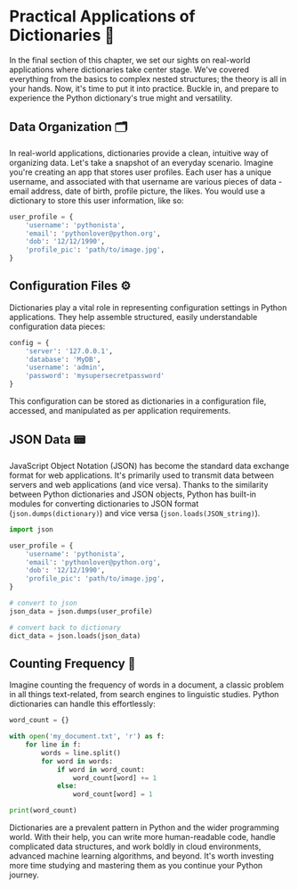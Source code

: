 # Practical Applications of Dictionaries 💼

In the final section of this chapter, we set our sights on real-world applications where dictionaries take center stage. We've covered everything from the basics to complex nested structures; the theory is all in your hands. Now, it's time to put it into practice. Buckle in, and prepare to experience the Python dictionary's true might and versatility.

## Data Organization 🗂️

In real-world applications, dictionaries provide a clean, intuitive way of organizing data. Let's take a snapshot of an everyday scenario. Imagine you're creating an app that stores user profiles. Each user has a unique username, and associated with that username are various pieces of data - email address, date of birth, profile picture, the likes. You would use a dictionary to store this user information, like so:

```python
user_profile = {
    'username': 'pythonista',
    'email': 'pythonlover@python.org',
    'dob': '12/12/1990',
    'profile_pic': 'path/to/image.jpg',
}
```

## Configuration Files ⚙️

Dictionaries play a vital role in representing configuration settings in Python applications. They help assemble structured, easily understandable configuration data pieces:

```python
config = {
    'server': '127.0.0.1',
    'database': 'MyDB',
    'username': 'admin',
    'password': 'mysupersecretpassword'
}
```

This configuration can be stored as dictionaries in a configuration file, accessed, and manipulated as per application requirements.

## JSON Data 📟

JavaScript Object Notation (JSON) has become the standard data exchange format for web applications. It's primarily used to transmit data between servers and web applications (and vice versa). Thanks to the similarity between Python dictionaries and JSON objects, Python has built-in modules for converting dictionaries to JSON format (`json.dumps(dictionary)`) and vice versa (`json.loads(JSON_string)`).

```python
import json

user_profile = {
    'username': 'pythonista',
    'email': 'pythonlover@python.org',
    'dob': '12/12/1990',
    'profile_pic': 'path/to/image.jpg',
}

# convert to json
json_data = json.dumps(user_profile)

# convert back to dictionary
dict_data = json.loads(json_data)
```

## Counting Frequency 🧮

Imagine counting the frequency of words in a document, a classic problem in all things text-related, from search engines to linguistic studies. Python dictionaries can handle this effortlessly:

```python
word_count = {}

with open('my_document.txt', 'r') as f:
    for line in f:
        words = line.split()
        for word in words:
            if word in word_count:
                word_count[word] += 1
            else:
                word_count[word] = 1

print(word_count)
```

Dictionaries are a prevalent pattern in Python and the wider programming world. With their help, you can write more human-readable code, handle complicated data structures, and work boldly in cloud environments, advanced machine learning algorithms, and beyond. It's worth investing more time studying and mastering them as you continue your Python journey.
